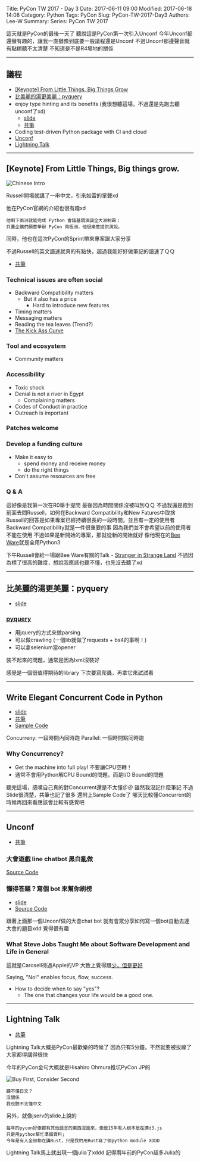 Title: PyCon TW 2017 - Day 3
Date: 2017-06-11 09:00
Modified: 2017-06-18 14:08
Category: Python
Tags: PyCon
Slug: PyCon-TW-2017-Day3
Authors: Lee-W
Summary: 
Series: PyCon TW 2017


這天就是PyCon的最後一天了
聽說這是PyCon第一次引入Unconf
今年Unconf都還蠻有趣的，讓我一直猶豫到底要一般議程還是Unconf
不過Unconf那邊聲音就有點糊聽不太清楚
不知道是不是R4場地的關係

<!--more-->

---

## 議程

* [[Keynote] From Little Things, Big Things Grow](#1)
* [比美麗的湯更美麗：pyquery](#2)
* enjoy type hinting and its benefits (我很想聽這場，不過還是先跑去聽unconf了xd)
	* [slide](https://www.slideshare.net/masahitojp/the-benefits-of-type-hintss)
	* [共筆](https://hackfoldr.org/pycontw2017/https%253A%252F%252Fhackmd.io%252Fs%252FHkqR2Dvkb)
* Coding test-driven Python package with CI and cloud
* [Unconf](#5)
* [Lightning Talk](#6)

---

<a name='1'></a>
## [Keynote] From Little Things, Big things grow.

![Chinese Intro]({filename}/images/posts-image/2017-06-11-PyCon-TW-2017-Day3/1-Keynote-Chineses.png)

Russell開場就講了一串中文，引來如雷的掌聲xd

他在PyCon官網的介紹也很有趣xd
```
他剩下兩洲就能完成 Python 會議基調演講全大洲制霸；
只要企鵝們願意舉辦 PyCon 南極洲，他很樂意提供演說。
```
同時，他也在這次PyCon的Sprint帶來專案跟大家分享

不過Russell的英文語速就真的有點快，超過我能好好做筆記的語速了ＱＱ

- [共筆](https://hackfoldr.org/pycontw2017/https%253A%252F%252Fhackmd.io%252Fs%252FryvqnPv1-)


### Technical issues are often social
- Backward Compatibility matters
	- But it also has a price
		- Hard to introduce new features
- Timing matters
- Messaging matters
- Reading the tea leaves (Trend?)
- [The Kick Ass Curve](http://headrush.typepad.com/creating_passionate_users/2005/10/getting_users_p.html)

### Tool and ecosystem
- Community matters

### Accessibility
- Toxic shock
- Denial is not a river in Egypt
	- Complaining matters
- Codes of Conduct in practice
- Outreach is important

### Patches welcome

### Develop a funding culture
- Make it easy to
	- spend money and receive money
	- do the right things
- Don't assume resources are free

### Q & A
這好像是我第一次在R0舉手提問
最後因為時間關係沒被叫到ＱＱ
不過我還是跑到前面去問Russell，如何在Backward Compatibility和New Fatures中取捨
Russell的回答是如果專案已經持續很長的一段時間，並且有一定的使用者
Backward Compatibility就是一件很重要的事
因為我們並不會希望以前的使用者不能在使用
不過如果是新開始的專案，那就從新的開始就好
像他現在的[Bee Ware](https://pybee.org)就是全用Python3

下午Russell會給一場跟Bee Ware有關的Talk - [Stranger in Strange Land](https://hackmd.io/s/HkqR2Dvkb#1300-1345talk-stranger-in-a-strange-land)
不過因為標了很高的難度，想說我應該也聽不懂，也先沒去聽了xd

---

<a name='2'></a>
## 比美麗的湯更美麗：pyquery
- [slide](https://aji.tw/slides/pycon2017/#/)

### [pyquery](https://github.com/gawel/pyquery)
- 用jquery的方式來做parsing
- 可以做crawling (一個lib就做了requests + bs4的事啊！)
- 可以拿selenium當opener

裝不起來的問題，通常是因為lxml沒裝好

感覺是一個很值得期待的library
下次要寫爬蟲，再拿它來試試看

---

<a name='3'></a>
## Write Elegant Concurrent Code in Python
- [slide](https://speakerdeck.com/mosky/elegant-concurrency)
- [共筆](https://hackmd.io/s/HkqR2Dvkb#1115-1200-talk-write-elegant-concurrent-code-in-python)
- [Sample Code](https://github.com/moskytw/elegant-concurrency-lab)


Concurreny: 一段時間內同時跑
Parallel: 一個時間點同時跑

### Why Concurrency?
- Get the machine into full play! 不要讓CPU空轉！
- 通常不會用Python解CPU Bound的問題，而是I/O Bound的問題

聽完這場，感嘆自己真的對Concurrent還是不太懂＠＠
雖然我沒記什麼筆記
不過Slide很清楚，共筆也記了很多
還附上Sample Code了
哪天比較懂Concurrent的時候再回來看應該會比較有感覺吧

------
<a name='5'></a>
## Unconf
- [共筆](https://hackfoldr.org/pycontw2017/https%253A%252F%252Fhackmd.io%252Fs%252FrkMXWDTyb)

### 大會遊戲 line chatbot 黑白亂做
[Source Code](https://github.com/adrianliaw/quizbot-2017)

### 懶得答題？寫個 bot 來幫你刷榜
- [slide](https://github.com/aweimeow/PyConTW2017-UnConf-Slide)
- [Source Code](https://github.com/aweimeow/PyConTW2017-Quiz-Solver)

跟著上面那一個Unconf做的大會chat bot
就有會眾分享如何寫一個bot自動去達大會的題目xdd
覺得很有趣


###  What Steve Jobs Taught Me about Software Development and Life in General
這就是Carosell待過Apple的VP
大致上覺得跟[少，但是更好](http://lee-w.github.io/posts/book/2016/03/essentialism/#essentialism)

Saying, "No!" enables focus, flow, success.

- How to decide when to say "yes"?
	- The one that changes your life would be a good one. 

------

<a name='6'></a>

## Lightning Talk
- [共筆](https://hackfoldr.org/pycontw2017/https%253A%252F%252Fhackmd.io%252Fs%252FHJu2JvTyW)

Lightning Talk大概是PyCon最歡樂的時候了
因為只有5分鐘，不然就要被拔線了
大家都得講得很快

今年的PyCon金句大概就是Hisahiro Ohmura推坑PyCon JP的

![Buy First, Consider Second]({filename}/images/posts-image/2017-06-11-PyCon-TW-2017-Day3/2-buy-first.jpg)

```
聽不懂日文？
沒關係
我也聽不太懂中文
```

另外，就像jserv的slide上說的

```
每年的pycon好像都有其他語言的東西混進來，像是15年有人根本是在講d3.js
只是用python幫忙準備資料;
今年是有人全部都在講Rust，只是我們用Rust寫了個python module XDDD
```

Lightning Talk馬上就出現一個julia了xddd
記得兩年前的PyCon超多Julia的
